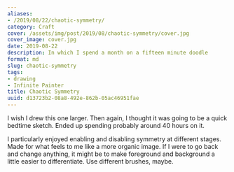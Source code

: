 ```yaml
---
aliases:
- /2019/08/22/chaotic-symmetry/
category: Craft
cover: /assets/img/post/2019/08/chaotic-symmetry/cover.jpg
cover_image: cover.jpg
date: 2019-08-22
description: In which I spend a month on a fifteen minute doodle
format: md
slug: chaotic-symmetry
tags:
- drawing
- Infinite Painter
title: Chaotic Symmetry
uuid: d13723b2-08a8-492e-862b-05ac46951fae
---
```


I wish I drew this one larger. Then again, I thought it was going to be a quick
bedtime sketch. Ended up spending probably around 40 hours on it.

I particularly enjoyed enabling and disabling symmetry at different stages.
Made for what feels to me like a more organic image. If I were to go back and
change anything, it might be to make foreground and background a little easier
to differentiate. Use different brushes, maybe.